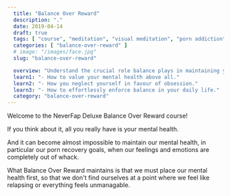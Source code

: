 ```yaml
---
  title: "Balance Over Reward"
  description: "."
  date: 2019-04-14
  draft: true
  tags: [ "course", "meditation", "visual meditation", "porn addiction", "addiction", "awareness", "awareness exercises", "perspective", "nofap", "neverfap", "neverfap deluxe" ]
  categories: [ "balance-over-reward" ]
  # image: "/images/face.jpg"
  slug: "balance-over-reward"

  overview: "Understand the crucial role balance plays in maintaining your feelings and emotions."
  learn1: "- How to value your mental health above all."
  learn2: "- How you neglect yourself in favour of obsession."
  learn3: "- How to effortlessly enforce balance in your daily life."
  category: "balance-over-reward"
---
```


Welcome to the NeverFap Deluxe Balance Over Reward course!

If you think about it, all you really have is your mental health.

And it can become almost impossible to maintain our mental health, in particular our porn recovery goals, when our feelings and emotions are completely out of whack.

What Balance Over Reward maintains is that we must place our mental health first, so that we don't find ourselves at a point where we feel like relapsing or everything feels unmanagable.